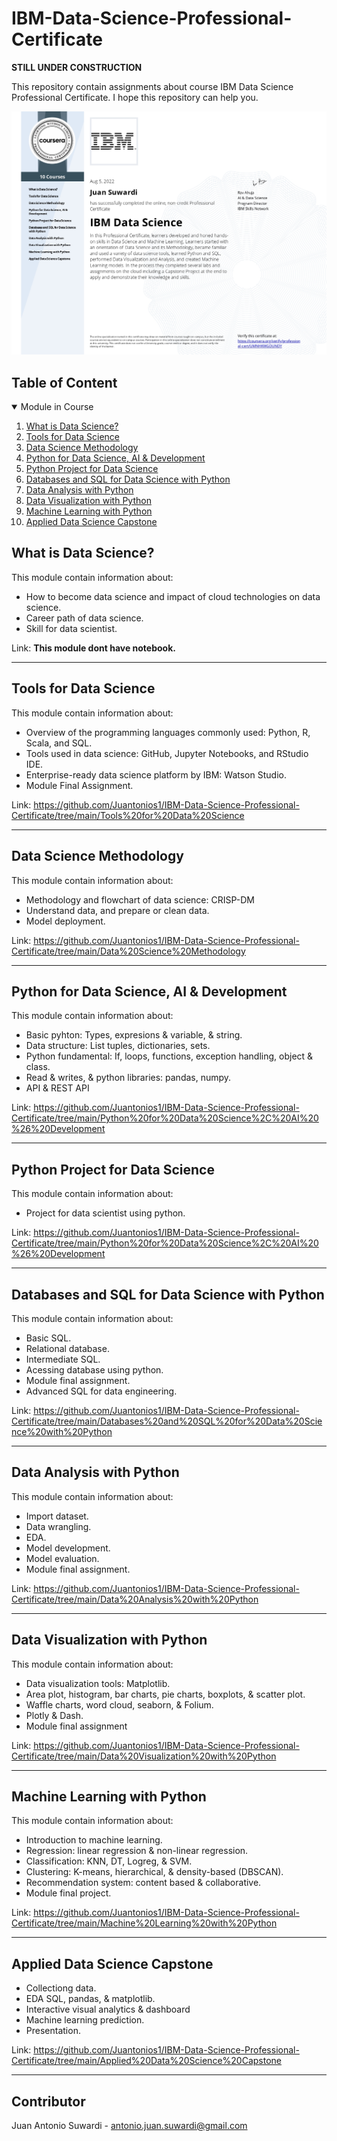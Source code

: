 # IBM-Data-Science-Professional-Certificate

**STILL UNDER CONSTRUCTION**

This repository contain assignments about course IBM Data Science Professional Certificate. I hope this repository can help you.

![Certificate](Image/cds.jpg)

## Table of Content
<!-- Module in Course -->
<details open="open">
  <summary>Module in Course</summary>
  <ol>
    <li><a href="#what-is-data-science?">What is Data Science?</a></li>
    <li><a href="#tools-for-data-science">Tools for Data Science</a></li>
    <li><a href="#data-science-methodology">Data Science Methodology</a></li>
    <li><a href="#python-for-data-science,-ai-&-development">Python for Data Science, AI & Development</a></li>
    <li><a href="#python-project-for-data-science">Python Project for Data Science</a></li>
    <li><a href="#databases-and-sql-for-data-science-with-python">Databases and SQL for Data Science with Python</a></li>
    <li><a href="#data-analysis-with-python">Data Analysis with Python</a></li>
    <li><a href="#data-visualization-with-python">Data Visualization with Python</a></li>
    <li><a href="#machine-learning-with-python">Machine Learning with Python</a></li>
    <li><a href="#applied-data-science-capstone">Applied Data Science Capstone</a></li>
  </ol>
</details>

## What is Data Science?
This module contain information about: 
* How to become data science and impact of cloud technologies on data science.
* Career path of data science.
* Skill for data scientist.

Link: **This module dont have notebook.**

---
## Tools for Data Science
This module contain information about: 
* Overview of the programming languages commonly used: Python, R, Scala, and SQL.
* Tools used in data science: GitHub, Jupyter Notebooks, and RStudio IDE.
* Enterprise-ready data science platform by IBM: Watson Studio.
* Module Final Assignment.

Link: https://github.com/Juantonios1/IBM-Data-Science-Professional-Certificate/tree/main/Tools%20for%20Data%20Science

---
## Data Science Methodology
This module contain information about:
* Methodology and flowchart of data science: CRISP-DM
* Understand data, and prepare or clean data.
* Model deployment.

Link: https://github.com/Juantonios1/IBM-Data-Science-Professional-Certificate/tree/main/Data%20Science%20Methodology

---
## Python for Data Science, AI & Development
This module contain information about:
* Basic pyhton: Types, expresions & variable, & string.
* Data structure: List tuples, dictionaries, sets.
* Python fundamental: If, loops, functions, exception handling, object & class.
* Read & writes, & python libraries: pandas, numpy.
* API & REST API

Link: https://github.com/Juantonios1/IBM-Data-Science-Professional-Certificate/tree/main/Python%20for%20Data%20Science%2C%20AI%20%26%20Development

---
## Python Project for Data Science
This module contain information about:
* Project for data scientist using python.

Link: https://github.com/Juantonios1/IBM-Data-Science-Professional-Certificate/tree/main/Python%20for%20Data%20Science%2C%20AI%20%26%20Development

---
## Databases and SQL for Data Science with Python
This module contain information about:
* Basic SQL.
* Relational database.
* Intermediate SQL.
* Acessing database using python.
* Module final assignment.
* Advanced SQL for data engineering.

Link: https://github.com/Juantonios1/IBM-Data-Science-Professional-Certificate/tree/main/Databases%20and%20SQL%20for%20Data%20Science%20with%20Python

---
## Data Analysis with Python
This module contain information about:
* Import dataset.
* Data wrangling.
* EDA.
* Model development.
* Model evaluation.
* Module final assignment.

Link: https://github.com/Juantonios1/IBM-Data-Science-Professional-Certificate/tree/main/Data%20Analysis%20with%20Python

---
## Data Visualization with Python
This module contain information about:
* Data visualization tools: Matplotlib.
* Area plot, histogram, bar charts, pie charts, boxplots, & scatter plot.
* Waffle charts, word cloud, seaborn, & Folium.
* Plotly & Dash.
* Module final assignment

Link: https://github.com/Juantonios1/IBM-Data-Science-Professional-Certificate/tree/main/Data%20Visualization%20with%20Python

---
## Machine Learning with Python
This module contain information about:
* Introduction to machine learning.
* Regression: linear regression & non-linear regression.
* Classification: KNN, DT, Logreg, & SVM.
* Clustering: K-means, hierarchical, & density-based (DBSCAN).
* Recommendation system: content based & collaborative.
* Module final project.

Link: https://github.com/Juantonios1/IBM-Data-Science-Professional-Certificate/tree/main/Machine%20Learning%20with%20Python

---
## Applied Data Science Capstone
* Collectiong data.
* EDA SQL, pandas, & matplotlib.
* Interactive visual analytics & dashboard
* Machine learning prediction.
* Presentation.

Link: https://github.com/Juantonios1/IBM-Data-Science-Professional-Certificate/tree/main/Applied%20Data%20Science%20Capstone

---
## Contributor
Juan Antonio Suwardi - antonio.juan.suwardi@gmail.com
